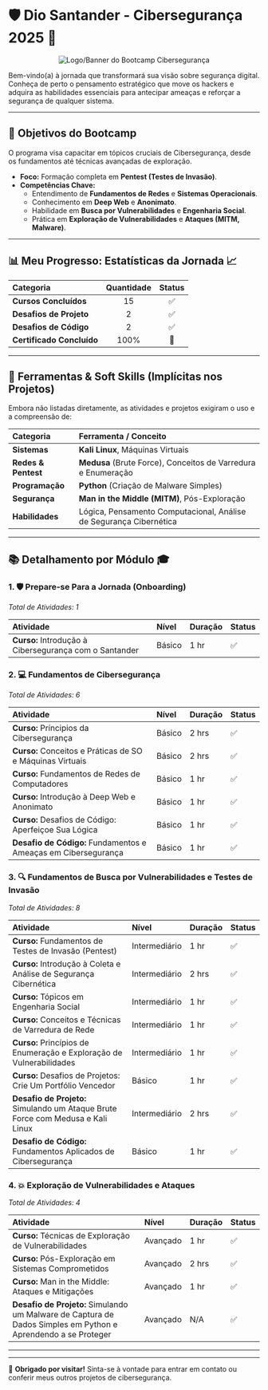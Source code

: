 # 🛡️ Dio Santander - Cibersegurança 2025 🚀

<p align="center">
  <img src="https://assets.dio.me/C_w739DMTY1XPvnkcaSY7doWFM9I5MREIuft-gfwJDY/f:webp/h:120/q:80/L3RyYWNrcy83MGI2Y2EwOC0xZDdlLTQxNTctYmI0OC05NmMxMTY0ZmQ3ZTcucG5n" alt="Logo/Banner do Bootcamp Cibersegurança">
</p>

Bem-vindo(a) à jornada que transformará sua visão sobre segurança digital. Conheça de perto o pensamento estratégico que move os hackers e adquira as habilidades essenciais para antecipar ameaças e reforçar a segurança de qualquer sistema.

---

## 🎯 Objetivos do Bootcamp

O programa visa capacitar em tópicos cruciais de Cibersegurança, desde os fundamentos até técnicas avançadas de exploração.

- **Foco:** Formação completa em **Pentest (Testes de Invasão)**.
- **Competências Chave:**
    - Entendimento de **Fundamentos de Redes** e **Sistemas Operacionais**.
    - Conhecimento em **Deep Web** e **Anonimato**.
    - Habilidade em **Busca por Vulnerabilidades** e **Engenharia Social**.
    - Prática em **Exploração de Vulnerabilidades** e **Ataques (MITM, Malware)**.

---

## 📊 Meu Progresso: Estatísticas da Jornada 📈

| Categoria | Quantidade | Status |
| :--- | :---: | :---: |
| **Cursos Concluídos** | 15 | ✅ |
| **Desafios de Projeto** | 2 | ✅ |
| **Desafios de Código** | 2 | ✅ |
| **Certificado Concluído** | 100% | 🏅 |

---

## 🔧 Ferramentas & Soft Skills (Implícitas nos Projetos)

Embora não listadas diretamente, as atividades e projetos exigiram o uso e a compreensão de:

| Categoria | Ferramenta / Conceito |
| :--- | :--- |
| **Sistemas** | **Kali Linux**, Máquinas Virtuais |
| **Redes & Pentest** | **Medusa** (Brute Force), Conceitos de Varredura e Enumeração |
| **Programação** | **Python** (Criação de Malware Simples) |
| **Segurança** | **Man in the Middle (MITM)**, Pós-Exploração |
| **Habilidades** | Lógica, Pensamento Computacional, Análise de Segurança Cibernética |

---

## 📚 Detalhamento por Módulo 🎓

### 1. 🛡️ Prepare-se Para a Jornada (Onboarding)
*Total de Atividades: 1*

| Atividade | Nível | Duração | Status |
| :--- | :--- | :--- | :--- |
| **Curso:** Introdução à Cibersegurança com o Santander | Básico | 1 hr |  ✅ |

### 2. 💻 Fundamentos de Cibersegurança
*Total de Atividades: 6*

| Atividade | Nível | Duração | Status |
| :--- | :--- | :--- | :--- |
| **Curso:** Príncipios da Cibersegurança | Básico | 2 hrs |  ✅ |
| **Curso:** Conceitos e Práticas de SO e Máquinas Virtuais | Básico | 2 hrs | ✅ |
| **Curso:** Fundamentos de Redes de Computadores | Básico | 1 hr | ✅ |
| **Curso:** Introdução à Deep Web e Anonimato | Básico | 1 hr |  ✅ |
| **Curso:** Desafios de Código: Aperfeiçoe Sua Lógica | Básico | 1 hr |  ✅ |
| **Desafio de Código:** Fundamentos e Ameaças em Cibersegurança | Básico | 1 hr |  ✅ |

### 3. 🔍 Fundamentos de Busca por Vulnerabilidades e Testes de Invasão
*Total de Atividades: 8*

| Atividade | Nível | Duração | Status |
| :--- | :--- | :--- | :--- |
| **Curso:** Fundamentos de Testes de Invasão (Pentest) | Intermediário | 1 hr |  ✅ |
| **Curso:** Introdução à Coleta e Análise de Segurança Cibernética | Intermediário | 2 hrs | ✅ |
| **Curso:** Tópicos em Engenharia Social | Intermediário | 1 hr |  ✅ |
| **Curso:** Conceitos e Técnicas de Varredura de Rede | Intermediário | 1 hr |  ✅ |
| **Curso:** Princípios de Enumeração e Exploração de Vulnerabilidades | Intermediário | 1 hr | ✅ |
| **Curso:** Desafios de Projetos: Crie Um Portfólio Vencedor | Básico | 1 hr |  ✅ |
| **Desafio de Projeto:** Simulando um Ataque Brute Force com Medusa e Kali Linux | Intermediário | 2 hrs |  ✅ |
| **Desafio de Código:** Fundamentos Aplicados de Cibersegurança | Básico | 1 hr |  ✅ |

### 4. 💥 Exploração de Vulnerabilidades e Ataques
*Total de Atividades: 4*

| Atividade | Nível | Duração | Status |
| :--- | :--- | :--- | :--- |
| **Curso:** Técnicas de Exploração de Vulnerabilidades | Avançado | 1 hr |  ✅ |
| **Curso:** Pós-Exploração em Sistemas Comprometidos | Avançado | 2 hrs |  ✅ |
| **Curso:** Man in the Middle: Ataques e Mitigações | Avançado | 1 hr |  ✅ |
| **Desafio de Projeto:** Simulando um Malware de Captura de Dados Simples em Python e Aprendendo a se Proteger | Avançado | N/A |  ✅ |

---


---

👋 **Obrigado por visitar!** Sinta-se à vontade para entrar em contato ou conferir meus outros projetos de cibersegurança.
